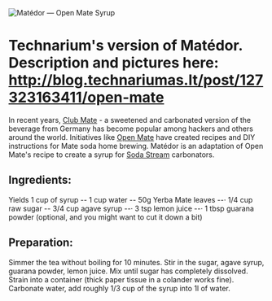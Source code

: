 <meta property="og:image" content="http://tobystereo.com/img/matedor_logo.png"/>
<img src="http://tobystereo.com/img/matedor_logo.png" alt="Matédor — Open Mate Syrup">

Technarium's version of Matédor. Description and pictures here: http://blog.technariumas.lt/post/127323163411/open-mate
=======
 
In recent years, <a href="http://en.wikipedia.org/wiki/Club-Mate">Club Mate</a> - a sweetened and carbonated version of the beverage from Germany has become popular among hackers and others around the world.
Initiatives like <a href="http://www.hackpittsburgh.org/brewing-open-mate-soda">Open Mate</a> have created recipes and DIY instructions for Mate soda home brewing. Matédor is an adaptation of Open Mate's recipe to create a syrup for <a href="http://en.wikipedia.org/wiki/Sodastream">Soda Stream</a> carbonators.

<h2>Ingredients:</h2>

Yields 1 cup of syrup
-- 1 cup water
-- 50g Yerba Mate leaves
--· 1/4 cup raw sugar
-- 3/4 cup agave syrup
--· 3 tsp lemon juice
--· 1 tbsp guarana powder (optional, and you might want to cut it down a bit)

<h2>Preparation:</h2>

Simmer the tea without boiling for 10 minutes. Stir in the sugar, agave syrup, guarana powder, lemon juice. Mix until sugar has completely dissolved. Strain into a container (thick paper tissue in a colander works fine). Carbonate water, add roughly 1/3 cup of the syrup into 1l of water.

